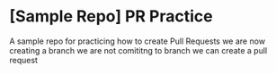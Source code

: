 # [Sample Repo] PR Practice
A sample repo for practicing how to create Pull Requests
we are now creating a branch
we are not comititng to branch
we can create a pull request